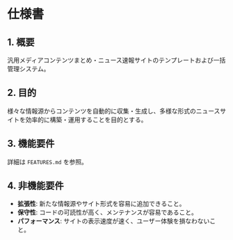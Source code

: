 # 仕様書

## 1. 概要

汎用メディアコンテンツまとめ・ニュース速報サイトのテンプレートおよび一括管理システム。

## 2. 目的

様々な情報源からコンテンツを自動的に収集・生成し、多様な形式のニュースサイトを効率的に構築・運用することを目的とする。

## 3. 機能要件

詳細は `FEATURES.md` を参照。

## 4. 非機能要件

- **拡張性**: 新たな情報源やサイト形式を容易に追加できること。
- **保守性**: コードの可読性が高く、メンテナンスが容易であること。
- **パフォーマンス**: サイトの表示速度が速く、ユーザー体験を損なわないこと。